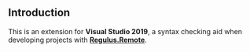 ## Introduction  
This is an extension for **Visual Studio 2019**, a syntax checking aid when developing projects with **[Regulus.Remote](https://github.com/jiowchern/Regulus)**.  

